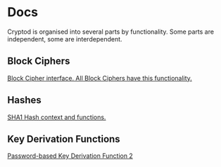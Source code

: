 Docs
====

Cryptod is organised into several parts by functionality. Some parts are independent, some are interdependent.

Block Ciphers
------------
<a href="docs/blockcipher/blockcipher.md">Block Cipher interface. All Block Ciphers have this functionality.</a>

Hashes
------
<a href="docs/hash/sha1.md">SHA1 Hash context and functions.</a>

Key Derivation Functions
------------------------
<a href="docs/kdf/pbkdf2.md">Password-based Key Derivation Function 2</a>